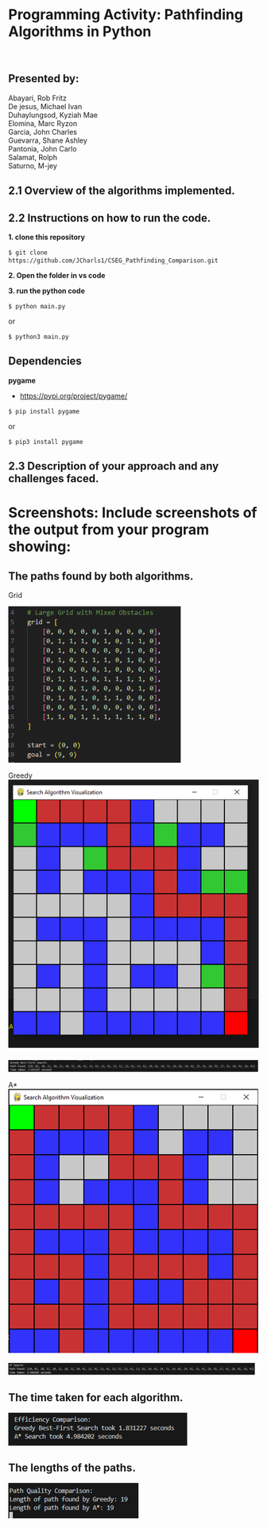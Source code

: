 # Programming Activity: Pathfinding Algorithms in Python
<br/>

## **Presented by:**

Abayari, Rob Fritz <br/>
De jesus, Michael Ivan <br/>
Duhaylungsod, Kyziah Mae <br/>
Elomina, Marc Ryzon <br/>
Garcia, John Charles <br/>
Guevarra, Shane Ashley <br/>
Pantonia, John Carlo <br/>
Salamat, Rolph <br/>
Saturno, M-jey <br/>

## 2.1 Overview of the algorithms implemented.

## 2.2 Instructions on how to run the code. <br/>

**1. clone this repository**


```console 
$ git clone https://github.com/JCharls1/CSEG_Pathfinding_Comparison.git
```

**2. Open the folder in vs code**

**3. run the python code**
```console 
$ python main.py
```
or
```console 
$ python3 main.py
```

## Dependencies


**pygame**<br/>
- https://pypi.org/project/pygame/


```console 
$ pip install pygame
```

or

```console 
$ pip3 install pygame
```

## 2.3 Description of your approach and any challenges faced.

# Screenshots: Include screenshots of the output from your program showing:

## The paths found by both algorithms.

Grid<br/>

![screenshot](./Screenshots/Grid.png)<br/>

Greedy
![screenshot](./Screenshots/Greedy.png)<br/>

![screenshot](./Screenshots/Greedy_paths.png)<br/>

A*
![screenshot](./Screenshots/Astar.png)<br/>

![screenshot](./Screenshots/Astar_paths.png)<br/>


## The time taken for each algorithm.

![screenshot](./Screenshots/Efficiency_comparison.png)<br/>


## The lengths of the paths.


![screenshot](./Screenshots/path_quality.png)<br/>

